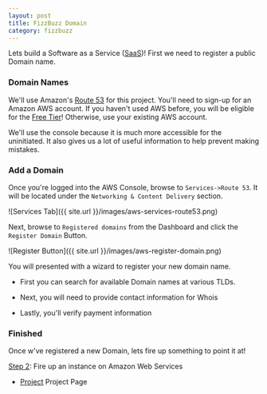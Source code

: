 ```yaml
---
layout: post
title: FizzBuzz Domain
category: fizzbuzz
---
```


Lets build a Software as a Service ([SaaS](https://en.wikipedia.org/wiki/Software_as_a_service))!
First we need to register a public Domain name.

### Domain Names
We'll use Amazon's [Route 53](https://aws.amazon.com/route53/) for this project.
You'll need to sign-up for an Amazon AWS account.
If you haven't used AWS before, you will be eligible for the [Free Tier](https://aws.amazon.com/free)!
Otherwise, use your existing AWS account.

We'll use the console because it is much more accessible for the uninitiated.
It also gives us a lot of useful information to help prevent making mistakes.

### Add a Domain

Once you're logged into the AWS Console, browse to `Services->Route 53`.
It will be located under the `Networking & Content Delivery` section.

![Services Tab]({{ site.url }}/images/aws-services-route53.png)

Next, browse to `Registered domains` from the Dashboard and click the `Register Domain` Button.

![Register Button]({{ site.url }}/images/aws-register-domain.png)

You will presented with a wizard to register your new domain name. 

- First you can search for available Domain names at various TLDs.

- Next, you will need to provide contact information for Whois

- Lastly, you'll verify payment information

### Finished
Once w've registered a new Domain, lets fire up something to point it at!

[Step 2](/): Fire up an instance on Amazon Web Services

- [Project](/fizzbuzz/2017/09/27/fizzbuzz-project.html) Project Page

